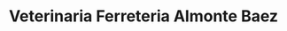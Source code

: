 ---
title: "Veterinaria Ferreteria Almonte Baez"
url: /janico/veterinaria-ferreteria-almonte-baez/
shop: hardware
---